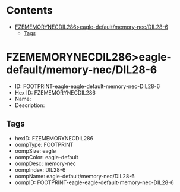 



Contents
========

* [FZEMEMORYNECDIL286>eagle-default/memory-nec/DIL28-6](#fzememorynecdil286eagle-defaultmemory-necdil28-6)
	* [Tags](#tags)

# FZEMEMORYNECDIL286>eagle-default/memory-nec/DIL28-6

- ID: FOOTPRINT-eagle-eagle-default-memory-nec-DIL28-6
- Hex ID: FZEMEMORYNECDIL286
- Name: 
- Description: 

## Tags

- hexID: FZEMEMORYNECDIL286
- oompType: FOOTPRINT
- oompSize: eagle
- oompColor: eagle-default
- oompDesc: memory-nec
- oompIndex: DIL28-6
- oompName: eagle-default/memory-nec/DIL28-6
- oompID: FOOTPRINT-eagle-eagle-default-memory-nec-DIL28-6
